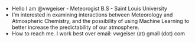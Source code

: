 - Hello I am @vwgeiser - Meteorogist B.S - Saint Louis University
- I’m interested in examining interactions between Meteorology and Atmospheric Chemistry, and the possibility of using Machine Learning to better increase the predictability of our atmosphere.
- How to reach me. I work best over email: vwgeiser (at) gmail (dot) com
